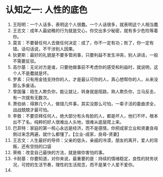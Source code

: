 # 认知之一: 人性的底色

1. 王阳明：一个人话多，表明这个人很蠢。一个人话很多，就表明这个人相当蠢
2. 王志文：成年人最幼稚的行为就是交心，你交出多少秘密，就有多少危险等着你。
3. 莫言：不要替任何人去做任何决定：成了，你不一定有功；败了，你一定有错。话句话说，不干涉别人因果。
4. 狄更斯：最好的礼貌是不要多管闲事，只要利益不发生冲突，别人讲话，一般不需要反驳。
5. 高尔基：无论对方是谁，只要他做事前不考虑你的感受和利益时，就说明，这个人不是蠢就是坏。
6. 罗素：只有用金钱支持你的人，才是最认可你的人，真心想帮你的人，从来没那么多废话。
7. 曾国藩：陌生人欺负你，能让就让，转身就是陌路，熟人欺负你，立马反击，有一次就有无数次。
8. 萧伯纳：得罪几个人，做错几件事，其实没那么可怕，一辈子活的委曲求全，战战兢兢才最可怕。
9. 李敖：不要崇拜任何人，绝大部分有头有脸的人，都是坏人，他们不坏，根本出不了名，纯粹的好人很难出人头地，很难从底层爬上来。
10. 巴菲特：家庭的第一核心永远是经济，而不是感情，你把成家立业和贤妻良母倒过来念两遍，就什么都懂了。【立业-成家，良母-贤妻】
11. 王志文：人生最好的导师：父亲的低头，亲戚的冷漠，朋友的离开，爱人的背叛，还有空挡的口袋
12. 荣格：改变自己最快的方法，就是做你害怕的事。
13. 卡耐基：你要知道，对你来说，最重要的是：持续的情绪稳定，良性的财务状况，可控的生活节奏，理性的生活观念，而不是某个人爱不爱你。
14.
